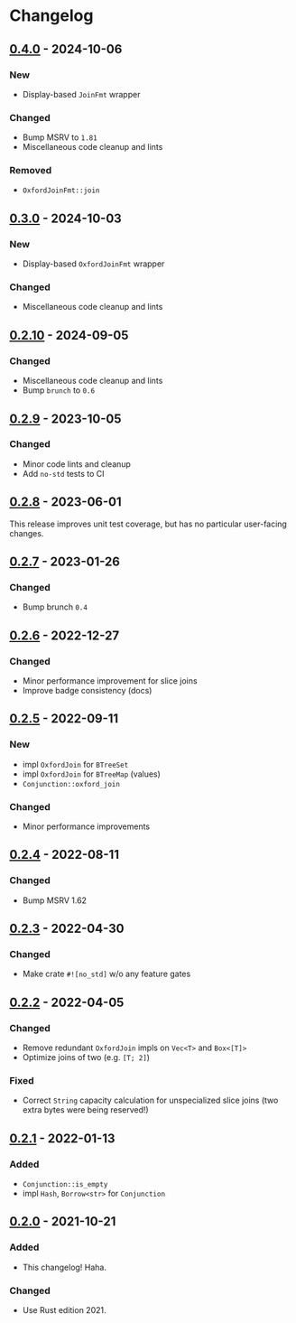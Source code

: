 # Changelog



## [0.4.0](https://github.com/Blobfolio/oxford_join/releases/tag/v0.4.0) - 2024-10-06

### New

* Display-based `JoinFmt` wrapper

### Changed

* Bump MSRV to `1.81`
* Miscellaneous code cleanup and lints

### Removed

* `OxfordJoinFmt::join`



## [0.3.0](https://github.com/Blobfolio/oxford_join/releases/tag/v0.3.0) - 2024-10-03

### New

* Display-based `OxfordJoinFmt` wrapper

### Changed

* Miscellaneous code cleanup and lints



## [0.2.10](https://github.com/Blobfolio/oxford_join/releases/tag/v0.2.10) - 2024-09-05

### Changed

* Miscellaneous code cleanup and lints
* Bump `brunch` to `0.6`



## [0.2.9](https://github.com/Blobfolio/oxford_join/releases/tag/v0.2.9) - 2023-10-05

### Changed

* Minor code lints and cleanup
* Add `no-std` tests to CI



## [0.2.8](https://github.com/Blobfolio/oxford_join/releases/tag/v0.2.8) - 2023-06-01

This release improves unit test coverage, but has no particular user-facing changes.



## [0.2.7](https://github.com/Blobfolio/oxford_join/releases/tag/v0.2.7) - 2023-01-26

### Changed

* Bump brunch `0.4`



## [0.2.6](https://github.com/Blobfolio/oxford_join/releases/tag/v0.2.6) - 2022-12-27

### Changed

* Minor performance improvement for slice joins
* Improve badge consistency (docs)



## [0.2.5](https://github.com/Blobfolio/oxford_join/releases/tag/v0.2.5) - 2022-09-11

### New

* impl `OxfordJoin` for `BTreeSet`
* impl `OxfordJoin` for `BTreeMap` (values)
* `Conjunction::oxford_join`

### Changed

* Minor performance improvements



## [0.2.4](https://github.com/Blobfolio/oxford_join/releases/tag/v0.2.4) - 2022-08-11

### Changed

* Bump MSRV 1.62



## [0.2.3](https://github.com/Blobfolio/oxford_join/releases/tag/v0.2.3) - 2022-04-30

### Changed

* Make crate `#![no_std]` w/o any feature gates



## [0.2.2](https://github.com/Blobfolio/oxford_join/releases/tag/v0.2.2) - 2022-04-05

### Changed

* Remove redundant `OxfordJoin` impls on `Vec<T>` and `Box<[T]>`
* Optimize joins of two (e.g. `[T; 2]`)

### Fixed

* Correct `String` capacity calculation for unspecialized slice joins (two extra bytes were being reserved!)



## [0.2.1](https://github.com/Blobfolio/oxford_join/releases/tag/v0.2.1) - 2022-01-13

### Added

* `Conjunction::is_empty`
* impl `Hash`, `Borrow<str>` for `Conjunction`



## [0.2.0](https://github.com/Blobfolio/oxford_join/releases/tag/v0.2.0) - 2021-10-21

### Added

* This changelog! Haha.

### Changed

* Use Rust edition 2021.
